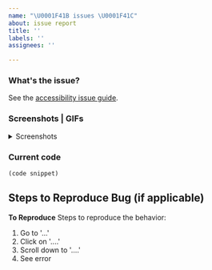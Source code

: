 ```yaml
---
name: "\U0001F41B issues \U0001F41C"
about: issue report
title: ''
labels: ''
assignees: ''

---
```


### What's the issue? 

<!-------
**Describe the bug**
A clear and concise description of what the bug is.
----->
See the [accessibility issue guide](https://vault.shopify.io/pages/1596-Issue-Template).


### Screenshots | GIFs
<details>
  <summary>Screenshots</summary>

</details>

### Current code

```
(code snippet)
```

## Steps to Reproduce Bug (if applicable) 
**To Reproduce**
Steps to reproduce the behavior:
1. Go to '...'
2. Click on '....'
3. Scroll down to '....'
4. See error
